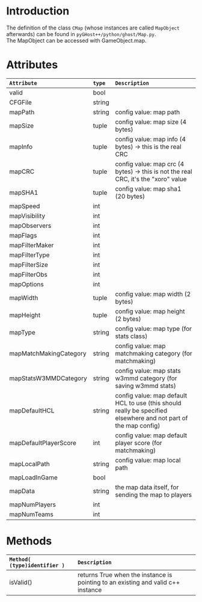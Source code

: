 # Introduction #
The definition of the class `CMap` (whose instances are called `MapObject` afterwards) can be found in `pyGHost++/python/ghost/Map.py`.<br />
The MapObject can be accessed with GameObject.map.

# Attributes #
| **`Attribute`** | **`type`** | **`Description`** |
|:----------------|:-----------|:------------------|
| valid           | bool       |
| CFGFile         | string     |
| mapPath         | string     | config value: map path |
| mapSize         | tuple      | config value: map size (4 bytes) |
| mapInfo         | tuple      | config value: map info (4 bytes) -> this is the real CRC |
| mapCRC          | tuple      | config value: map crc (4 bytes) -> this is not the real CRC, it's the "xoro" value |
| mapSHA1         | tuple      | config value: map sha1 (20 bytes) |
| mapSpeed        | int        |
| mapVisibility   | int        |
| mapObservers    | int        |
| mapFlags        | int        |
| mapFilterMaker  | int        |
| mapFilterType   | int        |
| mapFilterSize   | int        |
| mapFilterObs    | int        |
| mapOptions      | int        |
| mapWidth        | tuple      | config value: map width (2 bytes) |
| mapHeight       | tuple      | config value: map height (2 bytes) |
| mapType         | string     | config value: map type (for stats class) |
| mapMatchMakingCategory | string     | config value: map matchmaking category (for matchmaking) |
| mapStatsW3MMDCategory | string     | config value: map stats w3mmd category (for saving w3mmd stats) |
| mapDefaultHCL   | string     | config value: map default HCL to use (this should really be specified elsewhere and not part of the map config) |
| mapDefaultPlayerScore | int        | config value: map default player score (for matchmaking) |
| mapLocalPath    | string     | config value: map local path |
| mapLoadInGame   | bool       |
| mapData         | string     | the map data itself, for sending the map to players |
| mapNumPlayers   | int        |
| mapNumTeams     | int        |

# Methods #
| **`Method( (type)identifier )`** | **`Description`** |
|:---------------------------------|:------------------|
| isValid()                        | returns True when the instance is pointing to an existing and valid c++ instance |